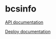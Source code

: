 # bcsinfo

[API documentation](https://github.com/cryptofugu/bcsinfo-api/blob/master/README.md)

[Deploy documentation](https://github.com/cryptofugu/bcsinfo/blob/master/doc/deploy.md)
